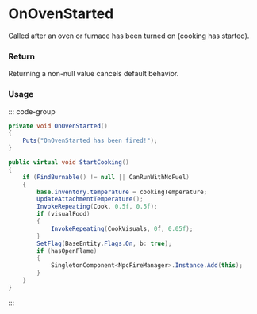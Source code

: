 # OnOvenStarted
<Badge type="info" text="Entity"/><Badge type="danger" text="Carbon Compatible"/><Badge type="warning" text="Oxide Compatible"/>
Called after an oven or furnace has been turned on (cooking has started).

### Return
Returning a non-null value cancels default behavior.

### Usage
::: code-group
```csharp [Example]
private void OnOvenStarted()
{
	Puts("OnOvenStarted has been fired!");
}
```
```csharp [Source — Assembly-CSharp @ BaseOven]
public virtual void StartCooking()
{
	if (FindBurnable() != null || CanRunWithNoFuel)
	{
		base.inventory.temperature = cookingTemperature;
		UpdateAttachmentTemperature();
		InvokeRepeating(Cook, 0.5f, 0.5f);
		if (visualFood)
		{
			InvokeRepeating(CookVisuals, 0f, 0.05f);
		}
		SetFlag(BaseEntity.Flags.On, b: true);
		if (hasOpenFlame)
		{
			SingletonComponent<NpcFireManager>.Instance.Add(this);
		}
	}
}

```
:::
